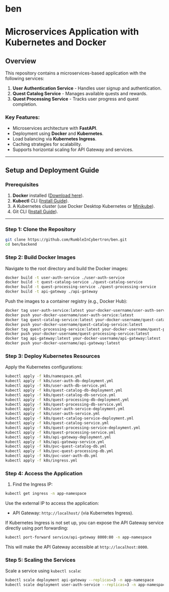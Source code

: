 # ben
# Microservices Application with Kubernetes and Docker

## Overview
This repository contains a microservices-based application with the following services:
1. **User Authentication Service** - Handles user signup and authentication.
2. **Quest Catalog Service** - Manages available quests and rewards.
3. **Quest Processing Service** - Tracks user progress and quest completion.

### Key Features:
- Microservices architecture with **FastAPI**.
- Deployment using **Docker** and **Kubernetes**.
- Load balancing via **Kubernetes Ingress**.
- Caching strategies for scalability.
- Supports horizontal scaling for API Gateway and services.

---

## **Setup and Deployment Guide**

### Prerequisites
1. **Docker** installed ([Download here](https://www.docker.com/products/docker-desktop)).
2. **Kubectl** CLI ([Install Guide](https://kubernetes.io/docs/tasks/tools/)).
3. A Kubernetes cluster (use Docker Desktop Kubernetes or [Minikube](https://minikube.sigs.k8s.io/docs/start/)).
4. Git CLI ([Install Guide](https://git-scm.com/)).

---

### Step 1: Clone the Repository
```bash
git clone https://github.com/RumbleInCybertron/ben.git
cd ben/backend
```

### Step 2: Build Docker Images

Navigate to the root directory and build the Docker images:
```bash
docker build -t user-auth-service ./user-auth-service
docker build -t quest-catalog-service ./quest-catalog-service
docker build -t quest-processing-service ./quest-processing-service
docker build -t api-gateway ./api-gateway
```

Push the images to a container registry (e.g., Docker Hub):
```bash
docker tag user-auth-service:latest your-docker-username/user-auth-service:latest
docker push your-docker-username/user-auth-service:latest
docker tag quest-catalog-service:latest your-docker-username/quest-catalog-service:latest
docker push your-docker-username/quest-catalog-service:latest
docker tag quest-processing-service:latest your-docker-username/quest-processing-service:latest
docker push your-docker-username/quest-processing-service:latest
docker tag api-gateway:latest your-docker-username/api-gateway:latest
docker push your-docker-username/api-gateway:latest
```

### Step 3: Deploy Kubernetes Resources
Apply the Kubernetes configurations:
```bash
kubectl apply -f k8s/namespace.yml
kubectl apply -f k8s/user-auth-db-deployment.yml
kubectl apply -f k8s/user-auth-db-service.yml
kubectl apply -f k8s/quest-catalog-db-deployment.yml
kubectl apply -f k8s/quest-catalog-db-service.yml
kubectl apply -f k8s/quest-processing-db-deployment.yml
kubectl apply -f k8s/quest-processing-db-service.yml
kubectl apply -f k8s/user-auth-service-deployment.yml
kubectl apply -f k8s/user-auth-service.yml
kubectl apply -f k8s/quest-catalog-service-deployment.yml
kubectl apply -f k8s/quest-catalog-service.yml
kubectl apply -f k8s/quest-processing-service-deployment.yml
kubectl apply -f k8s/quest-processing-service.yml
kubectl apply -f k8s/api-gateway-deployment.yml
kubectl apply -f k8s/api-gateway-service.yml
kubectl apply -f k8s/pvc-quest-catalog-db.yml
kubectl apply -f k8s/pvc-quest-processing-db.yml
kubectl apply -f k8s/pvc-user-auth-db.yml
kubectl apply -f k8s/ingress.yml
```

### Step 4: Access the Application

1.  Find the Ingress IP:
```bash
kubectl get ingress -n app-namespace
```
Use the external IP to access the application:

  *  API Gateway: `http://localhost/` (via Kubernetes Ingress).

If Kubernetes Ingress is not set up, you can expose the API Gateway service directly using port forwarding:

```bash
kubectl port-forward service/api-gateway 8000:80 -n app-namespace
```

This will make the API Gateway accessible at `http://localhost:8000`.

### Step 5: Scaling the Services

Scale a service using `kubectl scale`:
```bash
kubectl scale deployment api-gateway --replicas=3 -n app-namespace
kubectl scale deployment user-auth-service --replicas=3 -n app-namespace
```